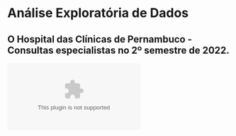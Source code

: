 # Análise Exploratória de Dados

## O Hospital das Clínicas de Pernambuco - Consultas especialistas no 2º semestre de 2022.

![dataSet](https://github.com/Tomasi/AnaliseExploratoriaDados/blob/7199759e7bf66217464e687db0cefac710949c7a/consultas_realizadas_por_especialidade_hc_ufpe_jul_a_dez22-fevereiro-2023.xlsx)
